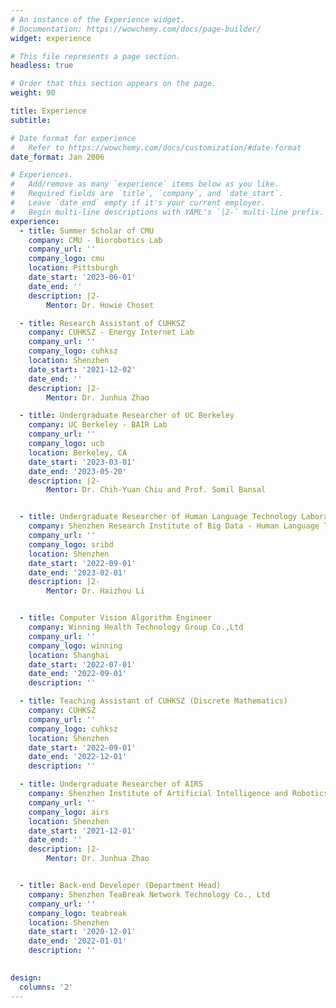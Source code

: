 ```yaml
---
# An instance of the Experience widget.
# Documentation: https://wowchemy.com/docs/page-builder/
widget: experience

# This file represents a page section.
headless: true

# Order that this section appears on the page.
weight: 90

title: Experience
subtitle:

# Date format for experience
#   Refer to https://wowchemy.com/docs/customization/#date-format
date_format: Jan 2006

# Experiences.
#   Add/remove as many `experience` items below as you like.
#   Required fields are `title`, `company`, and `date_start`.
#   Leave `date_end` empty if it's your current employer.
#   Begin multi-line descriptions with YAML's `|2-` multi-line prefix.
experience:
  - title: Summer Scholar of CMU
    company: CMU - Biorobotics Lab
    company_url: ''
    company_logo: cmu
    location: Pittsburgh
    date_start: '2023-06-01'
    date_end: ''
    description: |2-
        Mentor: Dr. Howie Choset

  - title: Research Assistant of CUHKSZ
    company: CUHKSZ - Energy Internet Lab
    company_url: ''
    company_logo: cuhksz
    location: Shenzhen
    date_start: '2021-12-02'
    date_end: ''
    description: |2-
        Mentor: Dr. Junhua Zhao

  - title: Undergraduate Researcher of UC Berkeley
    company: UC Berkeley - BAIR Lab
    company_url: ''
    company_logo: ucb
    location: Berkeley, CA
    date_start: '2023-03-01'
    date_end: '2023-05-20'
    description: |2-
        Mentor: Dr. Chih-Yuan Chiu and Prof. Somil Bansal


  - title: Undergraduate Researcher of Human Language Technology Laboratory
    company: Shenzhen Research Institute of Big Data - Human Language Technology Laboratory
    company_url: ''
    company_logo: sribd
    location: Shenzhen
    date_start: '2022-09-01'
    date_end: '2023-02-01'
    description: |2-
        Mentor: Dr. Haizhou Li


  - title: Computer Vision Algorithm Engineer
    company: Winning Health Technology Group Co.,Ltd
    company_url: ''
    company_logo: winning
    location: Shanghai
    date_start: '2022-07-01'
    date_end: '2022-09-01'
    description: ''

  - title: Teaching Assistant of CUHKSZ (Discrete Mathematics)
    company: CUHKSZ
    company_url: ''
    company_logo: cuhksz
    location: Shenzhen
    date_start: '2022-09-01'
    date_end: '2022-12-01'
    description: ''

  - title: Undergraduate Researcher of AIRS
    company: Shenzhen Institute of Artificial Intelligence and Robotics for Society (AIRS)
    company_url: ''
    company_logo: airs
    location: Shenzhen
    date_start: '2021-12-01'
    date_end: ''
    description: |2-
        Mentor: Dr. Junhua Zhao


  - title: Back-end Developer (Department Head)
    company: Shenzhen TeaBreak Network Technology Co., Ltd
    company_url: ''
    company_logo: teabreak
    location: Shenzhen
    date_start: '2020-12-01'
    date_end: '2022-01-01'
    description: ''
    

design:
  columns: '2'
---
```

